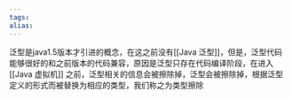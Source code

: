 ```yaml
---
tags: 
alias:
---
```

泛型是java1.5版本才引进的概念，在这之前没有[[Java 泛型]]，但是，泛型代码能够很好的和之前版本的代码兼容，原因是泛型只存在代码编译阶段，在进入[[Java 虚拟机]] 之前，泛型相关的信息会被擦除掉，泛型会被擦除掉，根据泛型定义的形式而被替换为相应的类型，我们称之为类型擦除


